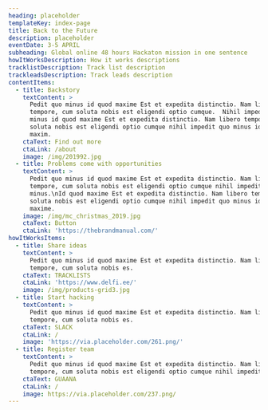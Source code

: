 ```yaml
---
heading: placeholder
templateKey: index-page
title: Back to the Future
description: placeholder
eventDate: 3-5 APRIL
subheading: Global online 48 hours Hackaton mission in one sentence
howItWorksDescription: How it works descriptions
tracklistDescription: Track list description
trackleadsDescription: Track leads description
contentItems:
  - title: Backstory
    textContent: >
      Pedit quo minus id quod maxime Est et expedita distinctio. Nam libero
      tempore, cum soluta nobis est eligendi optio cumque.  Nihil impedit quo
      minus id quod maxime Est et expedita distinctio. Nam libero tempore, cum
      soluta nobis est eligendi optio cumque nihil impedit quo minus id quod
      maxim.
    ctaText: Find out more
    ctaLink: /about
    image: /img/201992.jpg
  - title: Problems come with opportunities
    textContent: >
      Pedit quo minus id quod maxime Est et expedita distinctio. Nam libero
      tempore, cum soluta nobis est eligendi optio cumque nihil impedit quo
      minus.\nId quod maxime Est et expedita distinctio. Nam libero tempore, cum
      soluta nobis est eligendi optio cumque nihil impedit quo minus id quod
      maxime.
    image: /img/mc_christmas_2019.jpg
    ctaText: Button
    ctaLink: 'https://thebrandmanual.com/'
howItWorksItems:
  - title: Share ideas
    textContent: >
      Pedit quo minus id quod maxime Est et expedita distinctio. Nam libero
      tempore, cum soluta nobis es.
    ctaText: TRACKLISTS
    ctaLink: 'https://www.delfi.ee/'
    image: /img/products-grid3.jpg
  - title: Start hacking
    textContent: >
      Pedit quo minus id quod maxime Est et expedita distinctio. Nam libero
      tempore, cum soluta nobis es.
    ctaText: SLACK
    ctaLink: /
    image: 'https://via.placeholder.com/261.png/'
  - title: Register team
    textContent: >
      Pedit quo minus id quod maxime Est et expedita distinctio. Nam libero
      tempore, cum soluta nobis est eligendi optio cumque nihil impedit quo.
    ctaText: GUAANA
    ctaLink: /
    image: https://via.placeholder.com/237.png/
---
```

